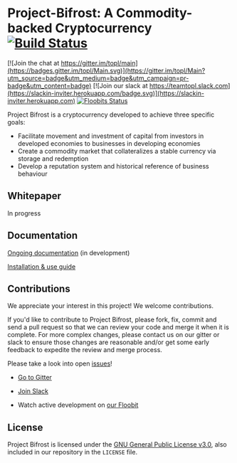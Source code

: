 Project-Bifrost: A Commodity-backed Cryptocurrency [![Build Status](https://travis-ci.org/Topl/Project-Bifrost.svg?branch=master)](https://travis-ci.org/Topl/Project-Bifrost)
====================================================================================================================================================================================

[![Join the chat at https://gitter.im/topl/main](https://badges.gitter.im/topl/Main.svg)](https://gitter.im/topl/Main?utm_source=badge&utm_medium=badge&utm_campaign=pr-badge&utm_content=badge)
[![Join our slack at https://teamtopl.slack.com](https://slackin-inviter.herokuapp.com/badge.svg)](https://slackin-inviter.herokuapp.com)
[![Floobits Status](https://floobits.com/mpk2/Project-Bifrost.svg)](https://floobits.com/mpk2/Project-Bifrost)

Project Bifrost is a cryptocurrency developed to achieve three specific goals:
- Facilitate movement and investment of capital from investors in developed economies to businesses in developing economies
- Create a commodity market that collateralizes a stable currency via storage and redemption
- Develop a reputation system and historical reference of business behaviour



Whitepaper
----------
In progress


Documentation
-------------
[Ongoing documentation](https://www.overleaf.com/read/cwggvsyvptjv) (in development)

[Installation & use guide](https://github.com/ScorexFoundation/ScorexTutorial)


Contributions
-------------

We appreciate your interest in this project! We welcome contributions.

If you'd like to contribute to Project Bifrost, please fork, fix, commit and send a pull request so that we can review your code and merge it when it is complete. For more complex changes, please contact us on our gitter or slack to ensure those changes are reasonable and/or get some early feedback to expedite the review and merge process.

Please take a look into open [issues](https://github.com/Topl/Project-Bifrost/issues)!

- [Go to Gitter](https://gitter.im/topl/main)

- [Join Slack](https://slackin-inviter.herokuapp.com)

- Watch active development on [our Floobit](https://floobits.com/mpk2/Project-Bifrost)


License
-------
Project Bifrost is licensed under the
[GNU General Public License v3.0](https://www.gnu.org/licenses/gpl-3.0.en.html), also included
in our repository in the `LICENSE` file.
